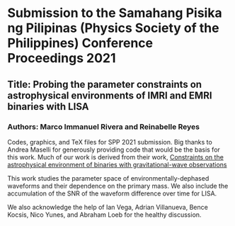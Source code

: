 # Submission to the Samahang Pisika ng Pilipinas (Physics Society of the Philippines) Conference Proceedings 2021

## Title: Probing the parameter constraints on astrophysical environments of IMRI and EMRI binaries with LISA
### Authors: Marco Immanuel Rivera and Reinabelle Reyes

Codes, graphics, and TeX files for SPP 2021 submission. Big thanks to Andrea Maselli for generously providing code that would be the basis for this work.
Much of our work is derived from their work, [Constraints on the astrophysical environment of binaries with gravitational-wave observations](https://doi.org/10.1051/0004-6361/202037654)

This work studies the parameter space of environmentally-dephased waveforms and their dependence on the primary mass. We also include the accumulation of the SNR of the waveform difference over time for LISA.

We also acknowledge the help of Ian Vega, Adrian Villanueva, Bence Kocsis, Nico Yunes, and Abraham Loeb for the healthy discussion.
